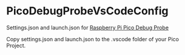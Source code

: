 # PicoDebugProbeVsCodeConfig
Settings.json and launch.json for [Raspberry Pi Pico Debug Probe](https://www.raspberrypi.com/products/debug-probe/)


Copy settings.json and launch.json to the .vscode folder of your Pico Project.

